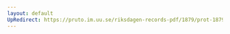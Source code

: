 ```yaml
---
layout: default
UpRedirect: https://pruto.im.uu.se/riksdagen-records-pdf/1879/prot-1879--ak--057/prot-1879--ak--057_027.pdf
---
```

